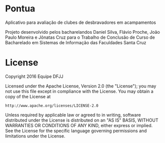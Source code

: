 # Pontua
Aplicativo para avaliação de clubes de desbravadores em acampamentos

Projeto desenvolvido pelos bacharelandos Daniel Silva, Flávio Proche, João Paulo Moreira e Jônatas Cruz para o Trabalho de Conclusão de Curso de Bacharelado em Sistemas de Informação das Faculdades Santa Cruz 

 
  
   
    

 
License
=======
Copyright 2016 Equipe DFJJ

Licensed under the Apache License, Version 2.0 (the "License");
you may not use this file except in compliance with the License.
You may obtain a copy of the License at

    http://www.apache.org/licenses/LICENSE-2.0

Unless required by applicable law or agreed to in writing, software
distributed under the License is distributed on an "AS IS" BASIS,
WITHOUT WARRANTIES OR CONDITIONS OF ANY KIND, either express or implied.
See the License for the specific language governing permissions and
limitations under the License.

